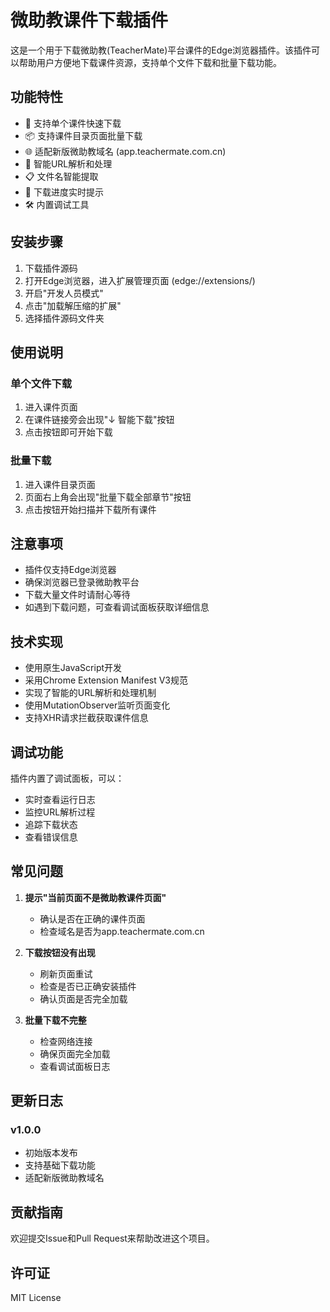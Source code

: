 # 微助教课件下载插件

这是一个用于下载微助教(TeacherMate)平台课件的Edge浏览器插件。该插件可以帮助用户方便地下载课件资源，支持单个文件下载和批量下载功能。

## 功能特性

- 🚀 支持单个课件快速下载
- 📦 支持课件目录页面批量下载
- 🌐 适配新版微助教域名 (app.teachermate.com.cn)
- 🔄 智能URL解析和处理
- 📋 文件名智能提取
- 🎯 下载进度实时提示
- 🛠 内置调试工具

## 安装步骤

1. 下载插件源码
2. 打开Edge浏览器，进入扩展管理页面 (edge://extensions/)
3. 开启"开发人员模式"
4. 点击"加载解压缩的扩展"
5. 选择插件源码文件夹

## 使用说明

### 单个文件下载
1. 进入课件页面
2. 在课件链接旁会出现"↓ 智能下载"按钮
3. 点击按钮即可开始下载

### 批量下载
1. 进入课件目录页面
2. 页面右上角会出现"批量下载全部章节"按钮
3. 点击按钮开始扫描并下载所有课件

## 注意事项

- 插件仅支持Edge浏览器
- 确保浏览器已登录微助教平台
- 下载大量文件时请耐心等待
- 如遇到下载问题，可查看调试面板获取详细信息

## 技术实现

- 使用原生JavaScript开发
- 采用Chrome Extension Manifest V3规范
- 实现了智能的URL解析和处理机制
- 使用MutationObserver监听页面变化
- 支持XHR请求拦截获取课件信息

## 调试功能

插件内置了调试面板，可以：
- 实时查看运行日志
- 监控URL解析过程
- 追踪下载状态
- 查看错误信息

## 常见问题

1. **提示"当前页面不是微助教课件页面"**
   - 确认是否在正确的课件页面
   - 检查域名是否为app.teachermate.com.cn

2. **下载按钮没有出现**
   - 刷新页面重试
   - 检查是否已正确安装插件
   - 确认页面是否完全加载

3. **批量下载不完整**
   - 检查网络连接
   - 确保页面完全加载
   - 查看调试面板日志

## 更新日志

### v1.0.0
- 初始版本发布
- 支持基础下载功能
- 适配新版微助教域名

## 贡献指南

欢迎提交Issue和Pull Request来帮助改进这个项目。

## 许可证

MIT License 
